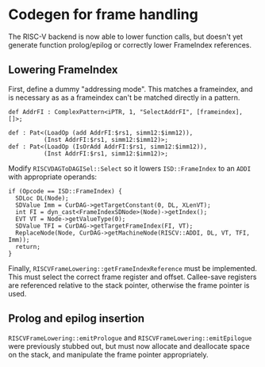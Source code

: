 # Codegen for frame handling

The RISC-V backend is now able to lower function calls, but doesn't yet 
generate function prolog/epilog or correctly lower FrameIndex references.

## Lowering FrameIndex

First, define a dummy "addressing mode". This matches a frameindex, and is 
necessary as as a frameindex can't be matched directly in a pattern.

    def AddrFI : ComplexPattern<iPTR, 1, "SelectAddrFI", [frameindex], []>;

    def : Pat<(LoadOp (add AddrFI:$rs1, simm12:$imm12)),
              (Inst AddrFI:$rs1, simm12:$imm12)>;
    def : Pat<(LoadOp (IsOrAdd AddrFI:$rs1, simm12:$imm12)),
              (Inst AddrFI:$rs1, simm12:$imm12)>;

Modify `RISCVDAGToDAGISel::Select` so it lowers `ISD::FrameIndex` to an `ADDI` 
with appropriate operands:

    if (Opcode == ISD::FrameIndex) {
      SDLoc DL(Node);
      SDValue Imm = CurDAG->getTargetConstant(0, DL, XLenVT);
      int FI = dyn_cast<FrameIndexSDNode>(Node)->getIndex();
      EVT VT = Node->getValueType(0);
      SDValue TFI = CurDAG->getTargetFrameIndex(FI, VT);
      ReplaceNode(Node, CurDAG->getMachineNode(RISCV::ADDI, DL, VT, TFI, Imm));
      return;
    }

Finally, `RISCVFrameLowering::getFrameIndexReference` must be implemented.
This must select the correct frame register and offset. Callee-save registers 
are referenced relative to the stack pointer, otherwise the frame pointer is 
used.

## Prolog and epilog insertion

`RISCVFrameLowering::emitPrologue` and `RISCVFrameLowering::emitEpilogue` were 
previously stubbed out, but must now allocate and deallocate space on the 
stack, and manipulate the frame pointer appropriately.

